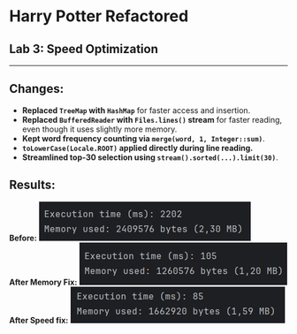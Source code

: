 # Harry Potter Refactored
## Lab 3: Speed Optimization

---

## Changes:

- **Replaced `TreeMap` with `HashMap`** for faster access and insertion.
- **Replaced `BufferedReader` with `Files.lines()` stream** for faster reading, even though it uses slightly more memory.
- **Kept word frequency counting via `merge(word, 1, Integer::sum)`**.
- **`toLowerCase(Locale.ROOT)` applied directly during line reading.**
- **Streamlined top-30 selection using `stream().sorted(...).limit(30)`**.

## Results:
**Before:**
![Before](images/before.jpg)  
**After Memory Fix:**
![Before](images/memory.jpg)  
**After Speed fix:**
![After](images/speed.jpg)
